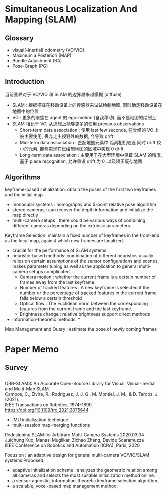 # Simultaneous Localization And Mapping (SLAM)

## Glossary

* visual(-inertial) odometry        (VO/VIO)
* Maximum a Posteriori              (MAP)
* Bundle Adjustment                 (BA)
* Pose-Graph                        (PG)

## Introduction

当前业界对于 VO/VIO 和 SLAM 的边界越来越模糊 (diffuse)
* SLAM : 根据搭载在移动设备上的传感器来试试绘制地图, 同时确定移动设备在地图中的位置
* VO   : 更多的聚焦在 agent 的 ego-motion (自我移动), 而不是地图的绘制上
* SLAM 相比于 VO, 从思想上能够更多的使用 previous observations
  * Short-term data association : 使用 last few seconds, 在曾经的 VO 上被主要使用, 丢弃走出视野外的数据, 会导致 drift
  * Mid-term data association : 匹配地图元素中 距离相机较近 同时 drift 较小的元素, 能够实现在已绘制地图的区域中实现 0 drift
  * Long-term data association : 主要用于在大型环境中保证 SLAM 的精度, 基于 place recognition, 允许重设 drift 为 0, 以及矫正既存地图



## Algorithms



keyframe-based
initialization: obtain the poses of the first two keyframes and the initial map
* monocular systems : homography and 5-point relative pose algorithm
* stereo cameras    : can recover the depth information and initialize the map directly
* multi-camera setups : there could be various ways of combining different cameras depending on the extrinsic parameters.

Keyframe Selection: maintain a fixed number of keyframes in the front-end as the local map, against which new frames are localized. 
* crucial for the performance of SLAM systems.
* heuristic-based methods:  combination of different heuristics usually relies on certain assumptions of the sensor configurations and scenes, makes parameter tuning as well as the application to general multi-camera setups complicated.
  * Camera motion : whether the current frame is a certain number of frames away from the last keyframe.
  * Number of tracked features : A new keyframe is selected if the number or the percentage of tracked features in the current frame falls below a certain threshold
  * Optical flow  :  The Euclidean norm between the corresponding features from the current frame and the last keyframe.
  * Brightness change : relative brightness support direct methods
* information-theoretic methods:
  * 

Map Management and Query : estimate the pose of newly coming frames


# Paper Memo

## Survey



##
ORB-SLAM3: An Accurate Open-Source Library for Visual, Visual-Inertial and Multi-Map SLAM.  
Campos, C., Elvira, R., Rodriguez, J. J. G., M. Montiel, J. M., & D. Tardos, J. (2021).  
IEEE Transactions on Robotics, 1874–1890. https://doi.org/10.1109/tro.2021.3075644  
* IMU initialization technique
* multi-session map-merging functions







Redesigning SLAM for Arbitrary Multi-Camera Systems 2020.03.04  
Juichung Kuo, Manasi Muglikar, Zichao Zhang, Davide Scaramuzza  
IEEE Conference on Robotics and Automation (ICRA), Paris, 2020  

Focus on : an adaptive design for general multi-camera VO/VIO/SLAM systems
Proposed:
* adaptive initialization scheme  : analyzes the geometric relation among all cameras and selects the most suitable initialization method online.
* a sensor-agnostic, information-theoretic keyframe selection algorithm.
* a scalable, voxel-based map management method.



